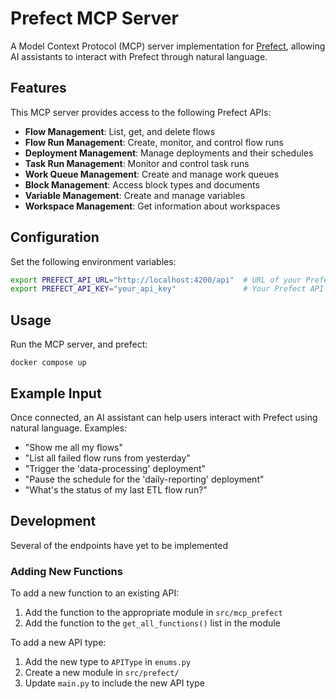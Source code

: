 # Prefect MCP Server

A Model Context Protocol (MCP) server implementation for [Prefect](https://www.prefect.io/), allowing AI assistants to interact with Prefect through natural language.

## Features

This MCP server provides access to the following Prefect APIs:

- **Flow Management**: List, get, and delete flows
- **Flow Run Management**: Create, monitor, and control flow runs
- **Deployment Management**: Manage deployments and their schedules
- **Task Run Management**: Monitor and control task runs
- **Work Queue Management**: Create and manage work queues
- **Block Management**: Access block types and documents
- **Variable Management**: Create and manage variables
- **Workspace Management**: Get information about workspaces


## Configuration

Set the following environment variables:

```bash
export PREFECT_API_URL="http://localhost:4200/api"  # URL of your Prefect API
export PREFECT_API_KEY="your_api_key"               # Your Prefect API key (if using Prefect Cloud)
```

## Usage

Run the MCP server, and prefect:

```
docker compose up
```

## Example Input

Once connected, an AI assistant can help users interact with Prefect using natural language. Examples:

- "Show me all my flows"
- "List all failed flow runs from yesterday"
- "Trigger the 'data-processing' deployment"
- "Pause the schedule for the 'daily-reporting' deployment"
- "What's the status of my last ETL flow run?"

## Development

Several of the endpoints have yet to be implemented

### Adding New Functions

To add a new function to an existing API:

1. Add the function to the appropriate module in `src/mcp_prefect`
2. Add the function to the `get_all_functions()` list in the module

To add a new API type:

1. Add the new type to `APIType` in `enums.py`
2. Create a new module in `src/prefect/`
3. Update `main.py` to include the new API type

